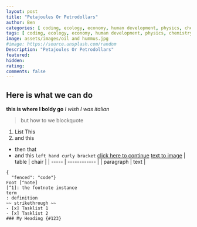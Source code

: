 ```yaml
---
layout: post
title: "Petajoules Or Petrodollars"
author: Ben
categories: [ coding, ecology, economy, human development, physics, chemistry ]
tags: [ coding, ecology, economy, human development, physics, chemistry ]
image: assets/images/oil and hummus.jpg
#image: https://source.unsplash.com/random
Description: "Petajoules Or Petrodollars"
featured:
hidden:
rating:
comments: false 
---
```

## Here is what we can do
**this is where I boldy go**
*I wish I was italian*
> but how to we blockquote
1. List This
2. and this
- then that
- and this
`left hand curly bracket`
[click here to continue](https://www.abc.net.au)
[text to image](https://source.unsplash.com/random) 
| table | chair |
| ----- | ------------ |
| paragraph | text |
```
{
  "fenced": "code"}
Foot [^note]
[^1]: the footnote instance
term
: definition
~~ strikethrough ~~
- [x] Tasklist 1
- [x] Tasklist 2
### My Heading {#123}
